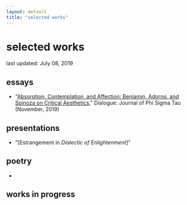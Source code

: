 ```yaml
---
layout: default
title: "selected works"
---
```


# selected works
last updated: July 08, 2019

<!-- blurb about current projects -->

## essays
* "[Absorption, Contemplation, and Affection: Benjamin, Adorno, and Spinoza on Critical Aesthetics](assets/pdfs/benjamin-adorno-spinoza.pdf)," Dialogue: Journal of Phi Sigma Tau (November, 2019)

## presentations
* "[Estrangement in *Dialectic of Enlightenment*]"

## poetry
*

## works in progress

